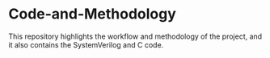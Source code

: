 # Code-and-Methodology
This repository highlights the workflow and methodology of the project, and it also contains the SystemVerilog and C code. 
